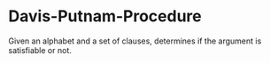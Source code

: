 # Davis-Putnam-Procedure
Given an alphabet and a set of clauses, determines if the argument is satisfiable or not.
